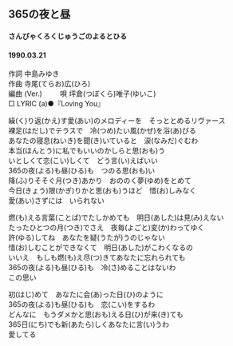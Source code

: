 ## 365の夜と昼
#### さんびゃくろくじゅうごのよるとひる
#### 1990.03.21 


作詞     中島みゆき  
作曲     寺尾(てらお)広(ひろ)  
編曲 (Ver.) 　　 
唄     坪倉(つぼくら)唯子(ゆいこ)　   
□ LYRIC (a)●『Loving You』  　
   
繰(く)り返(かえ)す愛(あい)のメロディーを　そっととめるリヴァース   
裸足(はだし)でテラスで　冷(つめ)たい風(かぜ)を浴(あ)びる   
あなたの寝息(ねいき)を聞(き)いていると　涙(なみだ)ぐむわ   
本当(ほんとう)に私でもいいのかしらと思(おも)う   
いとしくて恋(こい)しくて　どう言(い)えばいい   
365の夜(よる)も昼(ひる)も　つのる思(おも)い   
降(ふ)りそそぐ月(つき)あかり　おののく夢(ゆめ)をとめて   
今日(きょう)限(かぎ)りかと思(おも)うほど　惜(お)しみなく   
愛(あい)さずには　いられない   
   
燃(も)える言葉(ことば)でたしかめても　明日(あした)は見(み)えない   
たったひとつの月(つき)でさえ　夜毎(よごと)変(か)わってゆく   
許(ゆる)してね　あなたを疑(うたが)うのじゃない   
惜(お)しむことができなくて　明日(あした)がこわくなるの   
いいえ　もしも燃(も)え尽(つ)きてあなたに忘れられても   
365の夜(よる)も昼(ひる)も　冷(さ)めることはないわ   
この思い   
   
初(はじ)めて　あなたに会(あ)った日(ひ)のように   
365の夜(よる)も昼(ひる)も　恋(こい)をするわ   
どんなに　もうダメかと思(おも)える日(ひ)が来(き)ても   
365日(にち)でも新(あたら)しくあなたに言(い)うわ   
愛してる   